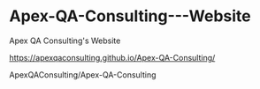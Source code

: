 # Apex-QA-Consulting---Website
Apex QA Consulting's Website

https://apexqaconsulting.github.io/Apex-QA-Consulting/

ApexQAConsulting/Apex-QA-Consulting
